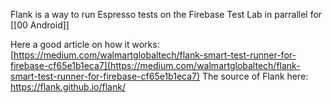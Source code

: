 
Flank is a way to run Espresso tests on  the Firebase Test Lab in parrallel for [[00 Android]]

Here a good article on how it works:
[https://medium.com/walmartglobaltech/flank-smart-test-runner-for-firebase-cf65e1b1eca7](https://medium.com/walmartglobaltech/flank-smart-test-runner-for-firebase-cf65e1b1eca7)
The source of Flank here:
https://flank.github.io/flank/